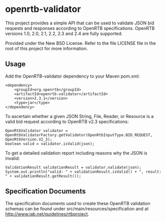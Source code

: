 # openrtb-validator

This project provides a simple API that can be used to validate JSON bid requests and responses according to OpenRTB specifications. OpenRTB versions 1.0, 2.0, 2.1, 2.2, 2.3 and 2.4 are fully supported.

Provided under the New BSD License. Refer to the file LICENSE file in the root of this project for more information.

## Usage

Add the OpenRTB-validator dependency to your Maven pom.xml:

    <dependency>
        <groupId>org.openrtb</groupId>
        <artifactId>openrtb-validator</artifactId>
        <version>2.3.1</version>
        <type>jar</type>
    </dependency>

To ascertain whether a given JSON String, File, Reader, or Resource is a valid bid request according to OpenRTB v2.3 specifications:

    OpenRtbValidator validator = OpenRtbValidatorFactory.getValidator(OpenRtbInputType.BID_REQUEST, OpenRtbVersion.V2_3);
    boolean valid = validator.isValid(json);

To get a detailed validation report including reasons why the JSON is invalid:

    ValidationResult validationResult = validator.validate(json);
    System.out.println("valid: " + validationResult.isValid() + ", result: " + validationResult.getResult());

## Specification Documents

The specification documents used to create these OpenRTB validation schemas can be found under src/main/resources/specification and at http://www.iab.net/guidelines/rtbproject.

